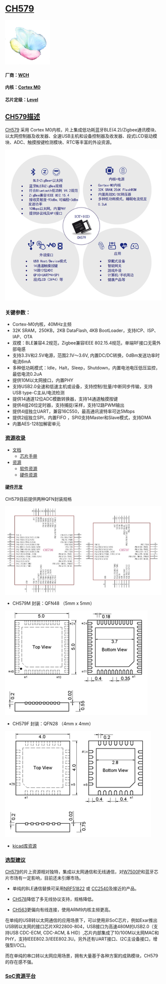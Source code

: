 ﻿# [CH579](https://github.com/sochub/CH579)
[![sites](SoC/SoC.png)](http://www.qitas.cn) 
#### 厂商：[WCH](https://github.com/sochub/WCH)
#### 内核：[Cortex M0](https://github.com/sochub/CM0) 
#### 芯片定级：[Level](https://github.com/sochub/Level)

## [CH579描述](https://github.com/sochub/CH579/wiki) 

[CH579](https://github.com/sochub/CH579) 采用 Cortex M0内核，片上集成低功耗蓝牙BLE(4.2)/Zigbee通讯模块、以太网控制器及收发器、全速USB主机和设备控制器及收发器、段式LCD驱动模块、ADC、触摸按键检测模块、RTC等丰富的外设资源。

[![sites](SoC/CH579.png)](http://www.wch.cn/products/CH579.html) 

### 关键参数：

* Cortex-M0内核，40MHz主频
* 32K SRAM，250KB，2KB DataFlash, 4KB BootLoader，支持ICP、ISP、IAP、OTA
* 双模：BLE兼容4.2规范，Zigbee兼容IEEE 802.15.4规范，单端RF接口无需外部电感
* 支持3.3V和2.5V电源，范围2.1V～3.6V, 内置DC/DC转换，0dBm发送功率时电流6mA
* 多种低功耗模式：Idle，Halt，Sleep，Shutdown，内置电池电压低压监控，最低电流0.2uA
* 提供10M以太网接口，内置PHY
* 支持USB2.0全速和低速主机或设备，支持控制/批量/中断同步传输，支持USB type-C主从/电流检测
* 提供14通道12位ADC模数转换器，支持14通道触摸按键
* 提供4组26位定时器，支持捕捉/采样，支持12路PWM输出
* 提供4组独立UART，兼容16C550，最高通讯波特率可达5Mbps
* 提供2组独立SPI，内置FIFO ，SPI0支持Master和Slave模式，支持DMA
* 内置AES-128加解密单元

### [资源收录](https://github.com/sochub/CH579)

* [文档](docs/) 
    * [芯片手册](docs/) 
* [资源](src/) 
    * [软件资源](src/software) 
    * [硬件资源](src/hardware) 

#### [硬件开发](https://github.com/sochub/CH579)

CH579目前提供两种QFN封装规格

[![sites](SoC/CH579.jpg)](http://www.wch.cn/products/CH579.html) 

* CH579M 封装：QFN48 （5mm x 5mm）

[![sites](SoC/CH579-48.png)](http://www.qitas.cn)

* CH579F 封装：QFN28 （4mm x 4mm）

[![sites](SoC/CH579-28.png)](http://www.qitas.cn)

* [kicad库资源](src/kicad/)

### [选型建议](https://github.com/sochub)

[CH579](https://github.com/sochub/CH579)的片上资源相对独特，集成以太网通信和无线通信，对[W7500P](https://github.com/sochub/W7500P)和蓝牙芯片市场有一定影响，目前还未引爆市场。

* 单纯的BLE通信替换可采用[NRF51822](https://github.com/sochub/NRF51822) 或 [CC2540](https://github.com/sochub/CC2540)及接近的产品。

* [CH578](https://github.com/sochub/CH578)降低了多无线协议支持，规格降低。
* [CH563](https://github.com/sochub/CH563)更偏向有线连接，使用ARM9内核主频更高。

在单纯的USB转以太网通信的应用场景下，可以使用非SoC芯片，例如Exar推出USB转以太网的接口芯片XR22800-804，USB接口为高速480M的USB2.0（支持USB CDC-ECM, CDC-ACM, & HID）,芯片内部集成了10/100M以太网MAC和PHY，支持IEEE802.3/IEEE802.3U。另外还有UART接口、I2C主设备接口，增强型I/O口。

而在单纯的串口转以太网应用场景，拥有大量基于各种方案的成熟模块，CH579的存在感不强。

###  [SoC资源平台](http://www.qitas.cn)
